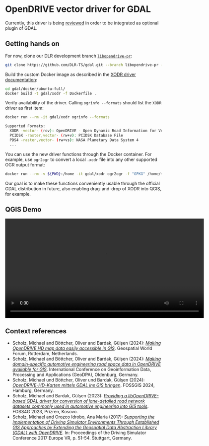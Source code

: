 # OpenDRIVE vector driver for GDAL

Currently, this driver is being [reviewed](https://github.com/OSGeo/gdal/pull/9504) in order to be integrated as optional plugin of GDAL. 

## Getting hands on

For now, clone our DLR development branch [`libopendrive-pr`](https://github.com/DLR-TS/gdal/tree/libopendrive-pr):

```bash
git clone https://github.com/DLR-TS/gdal.git --branch libopendrive-pr --single-branch
```

Build the custom Docker image as described in the [XODR driver documentation](https://github.com/DLR-TS/gdal/blob/libopendrive-pr/doc/source/drivers/vector/xodr.rst#convenient-usage-through-docker-image):

```bash
cd gdal/docker/ubuntu-full/
docker build -t gdal/xodr -f Dockerfile .
```

Verify availability of the driver. Calling `ogrinfo --formats` should list the `XODR` driver as first item:

```bash
docker run --rm -it gdal/xodr ogrinfo --formats

Supported Formats:
  XODR -vector- (rov): OpenDRIVE - Open Dynamic Road Information for Vehicle Environment
  PCIDSK -raster,vector- (rw+v): PCIDSK Database File       
  PDS4 -raster,vector- (rw+vs): NASA Planetary Data System 4
  ...
```

You can use the new driver functions through the Docker container. For example, use `ogr2ogr` to convert a local `.xodr` file into any other supported OGR output format:

```bash
docker run --rm -v ${PWD}:/home -it gdal/xodr ogr2ogr -f "GPKG" /home/<file>.gpkg /home/<file>.xodr
```

Our goal is to make these functions conveniently usable through the official GDAL distribution in future, also enabling drag-and-drop of XODR into QGIS, for example.

## QGIS Demo

<video width="640" controls>
  <source src="https://github.com/DLR-TS/gdal-opendrive-how-to/assets/6084449/8b653324-e726-43fb-83eb-6400de7d67e7" type="video/mp4">
</video>

## Context references

- Scholz, Michael and Böttcher, Oliver and Bardak, Gülşen (2024): [*Making OpenDRIVE HD map data easily accessible in GIS*](https://elib.dlr.de/197330/). Geospatial World Forum, Rotterdam, Netherlands.        
- Scholz, Michael and Böttcher, Oliver and Bardak, Gülşen (2024): [*Making domain-specific automotive engineering road space data in OpenDRIVE available for GIS*](https://elib.dlr.de/203887/). International Conference on Geoinformation Data, Processing and Applications (GeoDPA), Oldenburg, Germany.
- Scholz, Michael und Böttcher, Oliver und Bardak, Gülşen (2024): [*OpenDRIVE-HD-Karten mittels GDAL ins GIS bringen*](https://elib.dlr.de/198809/). FOSSGIS 2024, Hamburg, Germany. 
- Scholz, Michael and Bardak, Gülşen (2023): [*Providing a libOpenDRIVE-based GDAL driver for conversion of lane-detailed road network datasets commonly used in automotive engineering into GIS tools*](https://elib.dlr.de/194420/). FOSS4G 2023, Prizren, Kosovo. 
- Scholz, Michael and Orozco Idrobo, Ana Maria (2017): [*Supporting the Implementation of Driving Simulator Environments Through Established GIS Approaches by Extending the Geospatial Data Abstraction Library (GDAL) with OpenDRIVE*](https://elib.dlr.de/110123/). In: Proceedings of the Driving Simulator Conference 2017 Europe VR, p. 51-54. Stuttgart, Germany.
